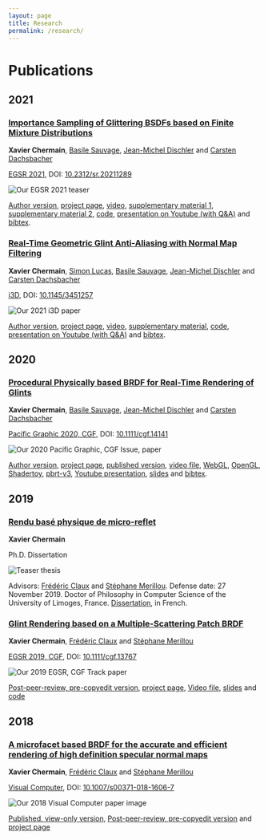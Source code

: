 ```yaml
---
layout: page
title: Research
permalink: /research/
---
```



# Publications

## 2021

### [Importance Sampling of Glittering BSDFs based on Finite Mixture Distributions]({{site.baseurl}}/importance_sampling_glint/)

**Xavier Chermain**, [Basile Sauvage](https://igg.icube.unistra.fr/index.php/Basile_Sauvage), [Jean-Michel Dischler](https://dpt-info.u-strasbg.fr/~dischler/) and [Carsten Dachsbacher](https://cg.ivd.kit.edu/english/dachsbacher/)

[EGSR 2021](https://egsr.eu/2021/), DOI: [10.2312/sr.20211289](https://doi.org/10.2312/sr.20211289)

![Our EGSR 2021 teaser]({{site.baseurl}}/data/img/Chermain2021ImportanceSampling.png)

[Author version]({{site.baseurl}}/data/pdf/Chermain2021ImportanceSampling.pdf), [project page]({{site.baseurl}}/importance_sampling_glint/), [video](https://drive.google.com/file/d/15orwWKInCu6wblrcKzz4CKpZZojuzWPT/view?usp=sharing), [supplementary material 1]({{site.baseurl}}/data/pdf/Chermain2021ImportanceSamplingSupplemental1.pdf),  [supplementary material 2]({{site.baseurl}}/data/pdf/Chermain2021ImportanceSamplingSupplemental2.pdf), [code](https://github.com/ASTex-ICube/importance_sampling_glint), [presentation on Youtube (with Q&A)](https://youtu.be/iETDEkcRI8M?t=1029) and [bibtex]({{site.baseurl}}/data/bibtex/Chermain2021ImportanceSampling.txt).

### [Real-Time Geometric Glint Anti-Aliasing with Normal Map Filtering]({{site.baseurl}}/glint_anti_aliasing/)

**Xavier Chermain**, [Simon Lucas](https://simon-lucas.fr/), [Basile Sauvage](https://igg.icube.unistra.fr/index.php/Basile_Sauvage), [Jean-Michel Dischler](https://dpt-info.u-strasbg.fr/~dischler/) and [Carsten Dachsbacher](https://cg.ivd.kit.edu/english/dachsbacher/)

[i3D](http://i3dsymposium.github.io/2021/index.html), DOI: [10.1145/3451257](https://doi.org/10.1145/3451257)

![Our 2021 i3D paper]({{site.baseurl}}/data/img/i3D2021.png)

[Author version]({{site.baseurl}}/data/pdf/Chermain2021RealTime.pdf), [project page]({{site.baseurl}}/glint_anti_aliasing/), [video](TODO), [supplementary material]({{site.baseurl}}/data/pdf/Chermain2021RealTimeSupplemental.pdf), [code](https://github.com/ASTex-ICube/aa_real_time_glint), [presentation on Youtube (with Q&A)](https://youtu.be/dwi5qJ6oPjE?t=4269) and [bibtex]({{site.baseurl}}/data/bibtex/Chermain2021RealTime.txt).

## 2020

### [Procedural Physically based BRDF for Real-Time Rendering of Glints]({{site.baseurl}}/real_time_glint/)

**Xavier Chermain**, [Basile Sauvage](https://igg.icube.unistra.fr/index.php/Basile_Sauvage), [Jean-Michel Dischler](https://dpt-info.u-strasbg.fr/~dischler/) and [Carsten Dachsbacher](https://cg.ivd.kit.edu/english/dachsbacher/)

[Pacific Graphic 2020, CGF](https://pg2020.org/), DOI: [10.1111/cgf.14141](https://doi.org/10.1111/cgf.14141)

![Our 2020 Pacific Graphic, CGF Issue, paper]({{site.baseurl}}/data/img/Chermain2020ProceduralTeaser.png)

[Author version]({{site.baseurl}}/data/pdf/Chermain2020Procedural.pdf), [project page]({{site.baseurl}}/real_time_glint/), [published version](https://doi.org/10.1111/cgf.14141), [video file](https://drive.google.com/file/d/1IiKbuvoVmccRpcmvsdao_GJVVMtXJg_p/view?usp=sharing), [WebGL](http://igg.unistra.fr/People/reproctex/Demos/Real_Time_Glint/), [OpenGL](https://github.com/ASTex-ICube/real_time_glint), [Shadertoy](https://www.shadertoy.com/view/wstcRH), [pbrt-v3](https://github.com/ASTex-ICube/importance_sampling_glint), [Youtube presentation](https://youtu.be/PWhf5Lp8ZHo), [slides]({{site.baseurl}}/data/pdf/Chermain2020ProceduralSlides.pdf) and [bibtex]({{site.baseurl}}/data/bibtex/Chermain2020ProceduralBibtex.txt).

## 2019

### [Rendu basé physique de micro-reflet]({{site.baseurl}}/phd_dissertation/)

**Xavier Chermain**

Ph.D. Dissertation

![Teaser thesis]({{site.baseurl}}/data/img/Chermain2019Rendu.png)

Advisors: [Frédéric Claux](http://www.unilim.fr/pages_perso/frederic.claux/) and [Stéphane Merillou](http://www.unilim.fr/pages_perso/stephane.merillou/). Defense date: 27 November 2019. Doctor of Philosophy in Computer Science of the University of Limoges, France. [Dissertation]({{site.baseurl}}/data/pdf/Chermain2019Rendu.pdf), in French.

### [Glint Rendering based on a Multiple-Scattering Patch BRDF]({{site.baseurl}}/ms_glints/)

**Xavier Chermain**, [Frédéric Claux](http://www.unilim.fr/pages_perso/frederic.claux/index.html) and [Stéphane Merillou](http://www.unilim.fr/pages_perso/stephane.merillou/)

[EGSR 2019, CGF], DOI: [10.1111/cgf.13767](https://doi.org/10.1111/cgf.13767)

![Our 2019 EGSR, CGF Track paper]({{site.baseurl}}/data/img/Chermain2019Glint.png)

[Post-peer-review, pre-copyedit version]({{site.baseurl}}/data/pdf/egsr_2019.pdf), [project page]({{site.baseurl}}/ms_glints/), [Video file]({{site.baseurl}}/data/avi/vid_egsr2019.mp4), [slides]({{site.baseurl}}/data/pdf/egsr_2019_slides.pdf) and [code]({{site.baseurl}}/data/code/egsr2019_pbrt_v3.zip)

## 2018

### [A microfacet based BRDF for the accurate and efficient rendering of high definition specular normal maps]({{site.baseurl}}/glints/)

**Xavier Chermain**, [Frédéric Claux](http://www.unilim.fr/pages_perso/frederic.claux/index.html) and [Stéphane Merillou](http://www.unilim.fr/pages_perso/stephane.merillou/)

[Visual Computer], DOI: [10.1007/s00371-018-1606-7](https://doi.org/10.1007/s00371-018-1606-7)

![Our 2018 Visual Computer paper image]({{site.baseurl}}/data/img/Chermain2018AMicrofacet.png)

[Published, view-only version](https://rdcu.be/baa11), [Post-peer-review,
pre-copyedit version]({{site.baseurl}}/data/pdf/revised_version.pdf)
and [project page]({{site.baseurl}}/glints/)

[Visual Computer]: https://link.springer.com/journal/371

[EGSR 2019, CGF]: http://egsr2019.icube.unistra.fr/program.html